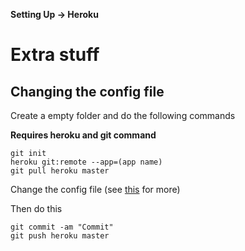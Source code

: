 **Setting Up -> Heroku**

# Extra stuff

## Changing the config file

Create a empty folder and do the following commands

**Requires heroku and git command**

```batch
git init
heroku git:remote --app=(app name)
git pull heroku master
```

Change the config file (see [this](#page=setting-up/from-source/config) for more)

Then do this

```batch
git commit -am "Commit"
git push heroku master
```